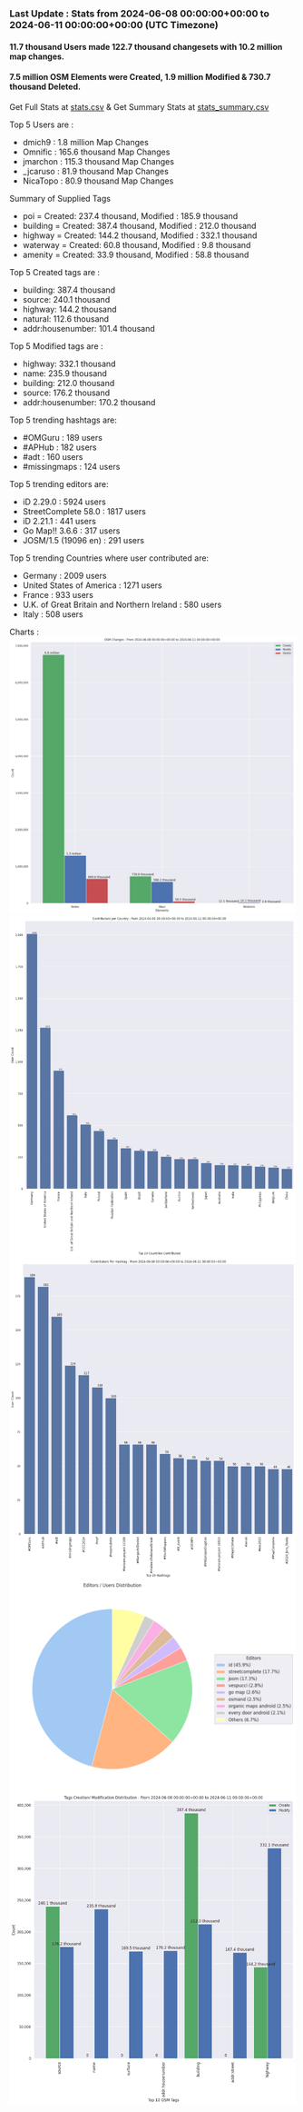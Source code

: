 ### Last Update : Stats from 2024-06-08 00:00:00+00:00 to 2024-06-11 00:00:00+00:00 (UTC Timezone)

#### 11.7 thousand Users made 122.7 thousand changesets with 10.2 million map changes.
#### 7.5 million OSM Elements were Created, 1.9 million Modified & 730.7 thousand Deleted.
Get Full Stats at [stats.csv](/stats/Global/Daily/stats.csv)
 & Get Summary Stats at [stats_summary.csv](/stats/Global/Daily/stats_summary.csv)

Top 5 Users are : 
- dmich9 : 1.8 million Map Changes
- Omnific : 165.6 thousand Map Changes
- jmarchon : 115.3 thousand Map Changes
- _jcaruso : 81.9 thousand Map Changes
- NicaTopo : 80.9 thousand Map Changes

Summary of Supplied Tags
- poi = Created: 237.4 thousand, Modified : 185.9 thousand
- building = Created: 387.4 thousand, Modified : 212.0 thousand
- highway = Created: 144.2 thousand, Modified : 332.1 thousand
- waterway = Created: 60.8 thousand, Modified : 9.8 thousand
- amenity = Created: 33.9 thousand, Modified : 58.8 thousand


Top 5 Created tags are :
- building: 387.4 thousand
- source: 240.1 thousand
- highway: 144.2 thousand
- natural: 112.6 thousand
- addr:housenumber: 101.4 thousand


Top 5 Modified tags are :
- highway: 332.1 thousand
- name: 235.9 thousand
- building: 212.0 thousand
- source: 176.2 thousand
- addr:housenumber: 170.2 thousand


Top 5 trending hashtags are:
- #OMGuru : 189 users
- #APHub : 182 users
- #adt : 160 users
- #missingmaps : 124 users


Top 5 trending editors are:
- iD 2.29.0 : 5924 users
- StreetComplete 58.0 : 1817 users
- iD 2.21.1 : 441 users
- Go Map!! 3.6.6 : 317 users
- JOSM/1.5 (19096 en) : 291 users


Top 5 trending Countries where user contributed are:
- Germany : 2009 users
- United States of America : 1271 users
- France : 933 users
- U.K. of Great Britain and Northern Ireland : 580 users
- Italy : 508 users


 Charts : 
![Alt text](./stats_osm_changes.png) 
![Alt text](./stats_users_per_country.png) 
![Alt text](./stats_users_per_hashtag.png) 
![Alt text](./stats_editors_pie_chart.png) 
![Alt text](./stats_tags.png) 
